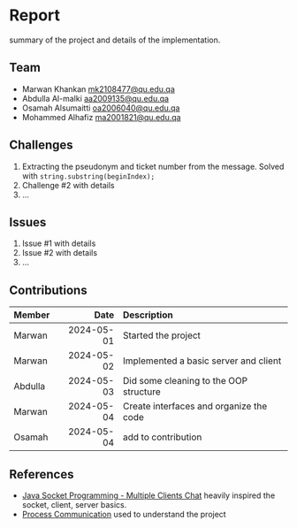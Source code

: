 # Report
 
summary of the project and details of the implementation.
 
## Team
 
- Marwan Khankan mk2108477@qu.edu.qa
- Abdulla Al-malki aa2009135@qu.edu.qa
- Osamah Alsumaitti oa2006040@qu.edu.qa
- Mohammed Alhafiz ma2001821@qu.edu.qa
## Challenges
 
1. Extracting the pseudonym and ticket number from the message. Solved with `string.substring(beginIndex);`
2. Challenge #2 with details
3. ...
 
## Issues
 
1. Issue #1 with details
2. Issue #2 with details
3. ...
 
## Contributions
 
| Member  |       Date | Description                             |
|:--------|-----------:|:----------------------------------------|
| Marwan  | 2024-05-01 | Started the project                     |
| Marwan  | 2024-05-02 | Implemented a basic server and client   |
| Abdulla | 2024-05-03 | Did some cleaning to the OOP structure  |
| Marwan  | 2024-05-04 | Create interfaces and organize the code |
| Osamah  | 2024-05-04 | add to contribution                     |
 
## References
- [Java Socket Programming - Multiple Clients Chat](https://youtu.be/gLfuZrrfKes) heavily inspired the socket, client, server basics.
- [Process Communication](https://queue.qa/cmps405/projects/02-communication/) used to understand the project
